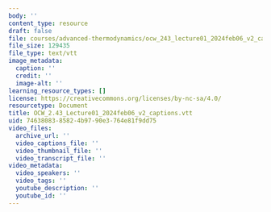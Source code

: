```yaml
---
body: ''
content_type: resource
draft: false
file: courses/advanced-thermodynamics/ocw_243_lecture01_2024feb06_v2_captions.vtt
file_size: 129435
file_type: text/vtt
image_metadata:
  caption: ''
  credit: ''
  image-alt: ''
learning_resource_types: []
license: https://creativecommons.org/licenses/by-nc-sa/4.0/
resourcetype: Document
title: OCW_2.43_Lecture01_2024feb06_v2_captions.vtt
uid: 74638083-8582-4b97-90e3-764e81f9dd75
video_files:
  archive_url: ''
  video_captions_file: ''
  video_thumbnail_file: ''
  video_transcript_file: ''
video_metadata:
  video_speakers: ''
  video_tags: ''
  youtube_description: ''
  youtube_id: ''
---
```

